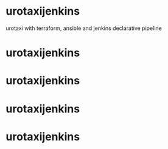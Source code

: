 # urotaxijenkins
urotaxi with terraform, ansible and jenkins declarative pipeline
# urotaxijenkins
# urotaxijenkins
# urotaxijenkins
# urotaxijenkins
